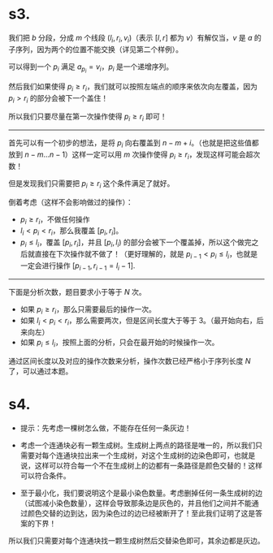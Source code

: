 # s3.

我们把 $b$ 分段，分成 $m$ 个线段 $(l_i, r_i, v_i)$（表示 $[l, r]$ 都为 $v$）有解仅当，$v$ 是 $a$ 的子序列，因为两个的位置不能交换（详见第二个样例）。

可以得到一个 $p_i$ 满足 $a_{p_i} = v_i$，$p_i$ 是一个递增序列。

然后我们如果使得 $p_i \geq r_i$，我们就可以按照左端点的顺序来依次向左覆盖，因为 $p_i > r_i$ 的部分会被下一个盖住！

所以我们只要尽量在第一次操作使得 $p_i \geq r_i$ 即可！

---

首先可以有一个初步的想法，是将 $p_i$ 向右覆盖到 $n-m+i$。（也就是把这些值都放到 $n-m\ldots n-1$）这样一定可以用 $m$ 次操作使得 $p_i \geq r_i$，发现这样可能会超次数！

但是发现我们只需要把 $p_i \geq r_i$ 这个条件满足了就好。

倒着考虑（这样不会影响做过的操作）：

- $p_i \geq r_i$，不做任何操作
- $l_i < p_i < r_i$，那么我覆盖 $[p_i, r_i]$。
- $p_i \leq l_i$，覆盖 $[p_i, r_i]$，并且 $[p_i, l_i)$ 的部分会被下一个覆盖掉，所以这个做完之后就直接在下次操作就不做了！（更好理解的，就是 $p_{i - 1} < p_i \leq l_i$，也就是一定会进行操作 $[p_{i-1}, r_{i-1} = l_{i}-1]$.

---

下面是分析次数，题目要求小于等于 $N$ 次。

- 如果 $p_i \geq r_i$，那么只需要最后的操作一次。
- 如果 $l_i < p_i < r_i$，那么需要两次，但是区间长度大于等于 3。（最开始向右，后来向左）
- 如果 $p_i \leq l_i$，按照上面的分析，只会在最开始的时候操作一次。

通过区间长度以及对应的操作次数来分析，操作次数已经严格小于序列长度 $N$ 了，可以通过本题。

# s4.

- 提示：先考虑一棵树怎么做，不能存在任何一条灰边！

- 考虑一个连通块必有一颗生成树。生成树上两点的路径是唯一的，所以我们只需要对每个连通块拉出来一个生成树，对这个生成树的边染色即可，也就是说，这样可以符合每一个不在生成树上的边都有一条路径是颜色交替的！这样可以符合条件。
- 至于最小化，我们要说明这个是最小染色数量。考虑删掉任何一条生成树的边（试图减小染色数量），这样会导致那条边是灰色的，并且他们之间并不能通过颜色交替的边到达，因为染色过的边已经被断开了！至此我们证明了这是答案的下界！

所以我们只需要对每个连通块找一颗生成树然后交替染色即可，其余边都是灰边。
